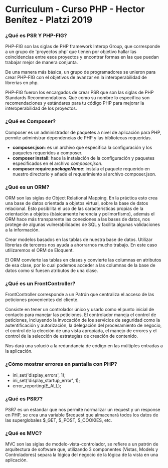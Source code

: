 # Curriculum - Curso PHP - Hector Benítez - Platzi 2019

### ¿Qué es PSR Y PHP-FIG?

PHP-FIG son las siglas de PHP framework Interop Group, que corresponde a un grupo de 'proyectos php' que tienen por objetivo hallar las coincidencias entre esos proyectos y encontrar formas en las que puedan trabajar mejor de manera conjunta.

De una manera más básica, un grupo de programadores se unieron para crear PHP-FIG con el objetivos de avanzar en la interoperabilidad de librerías en php.

PHP-FIG fueron los encargados de crear PSR que son las siglas de PHP Standards Recommendations. Qué como su nombre lo especifica son recomendaciones y estándares para tu código PHP para mejorar la interoperabilidad de los proyectos.

### ¿Qué es Composer?
Composer es un administrador de paquetes a nivel de aplicación para PHP, permite administrar dependencias de PHP y las bibliotecas requeridas.

- **composer.json**: es un archivo que especifica la configuración y los paquetes requeridos a composer.
- **composer install**: hace la instalación de la configuración y paquetes especificados en el archivo _composer.json_.
- **composer require _packageName_**: instala el paquete requerido en nuestro directorio y añade el requerimiento al archivo composer.json.

### ¿Qué es un ORM?
ORM son las siglas de Object Relational Mapping. En la práctica esto crea una base de datos orientada a objetos virtual, sobre la base de datos relacional. Esto posibilita el uso de las características propias de la orientación a objetos (básicamente herencia y polimorfismo), además el ORM hace más transparente las conexiones a las bases de datos, nos protege de algunas vulnerabilidades de SQL y facilita algunas validaciones a la información.

Crear modelos basados en las tablas de nuestra base de datos. Utilizar librerías de terceros nos ayuda a ahorrarnos mucho trabajo. En este caso utilizaremos el ORM de Eloquent.

El ORM convierte las tablas en clases y convierte las columnas en atributos de esa clase, por lo cual podemos acceder a las columnas de la base de datos como si fuesen atributos de una clase.

### ¿Qué es un FrontController?

FrontController corresponde a un Patrón que centraliza el acceso de las peticiones provenientes del cliente. 

Consiste en tener un controlador único y usarlo como el punto inicial de contacto para manejar las peticiones. El controlador maneja el control de peticiones, incluyendo la invocación de los servicios de seguridad como la autentificación y autorización, la delegación del procesamiento de negocio, el control de la elección de una vista apropiada, el manejo de errores y el control de la selección de estrategias de creación de contenido.

Nos dará una solució a la redundancia de código en las múltiples entradas a la aplicación.

### ¿Cómo mostrar errores en pantalla con PHP?

- ini_set('display_errors', 1);
- ini_set('display_startup_error', 1);
- error_reporting(E_ALL);

### ¿Qué es PSR7?

PSR7 es un estandar que nos permite normalizar un request y un response en PHP, se crea una variable $request que almacenará todos los datos de las superglobales $_GET, $_POST, $_COOKIES, etc.

### ¿Qué es MVC?

MVC son las siglas de modelo-vista-controlador, se refiere a un patrón de arquitectura de software que, utilizando 3 componentes (Vistas, Models y Controladores) separa la lógica del negocio de la lógica de la vista en una aplicación.